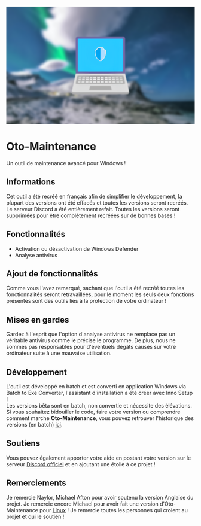 ![banner](assets/img/banner.png)
# Oto-Maintenance
Un outil de maintenance avancé pour Windows !
## Informations
Cet outil a été recréé en français afin de simplifier le développement, la plupart des versions ont été effacés et toutes les versions seront recréés. Le serveur Discord a été entièrement refait.
Toutes les versions seront supprimées pour être complètement recréées sur de bonnes bases !
## Fonctionnalités
- Activation ou désactivation de Windows Defender
- Analyse antivirus
## Ajout de fonctionnalités
Comme vous l'avez remarqué, sachant que l'outil a été recréé toutes les fonctionnalités seront retravaillées, pour le moment les seuls deux fonctions présentes sont des outils liés à la protection de votre ordinateur !
## Mises en gardes
Gardez à l'esprit que l'option d'analyse antivirus ne remplace pas un véritable antivirus comme le précise le programme. De plus, nous ne sommes pas responsables pour d'éventuels dégâts causés sur votre ordinateur suite à une mauvaise utilisation.
## Développement
L'outil est développé en batch et est converti en application Windows via Batch to Exe Converter, l'assistant d'installation a été créer avec Inno Setup !\
Les versions bêta sont en batch, non convertie et nécessite des élévations.\
Si vous souhaitez bidouiller le code, faire votre version ou comprendre comment marche **Oto-Maintenance**, vous pouvez retrouver l'historique des versions (en batch) [ici](https://github.com/enioaiello/Oto-Maintenance/tree/main/versions).
## Soutiens
Vous pouvez également apporter votre aide en postant votre version sur le serveur [Discord officiel](https://discord.gg/h5y2bZwH2B) et en ajoutant une étoile à ce projet !
## Remerciements
Je remercie Naylor, Michael Afton pour avoir soutenu la version Anglaise du projet. Je remercie encore Michael pour avoir fait une version d'Oto-Maintenance pour [Linux](https://github.com/Xx-R3dL3ad3r-xX/LinOto-Maintenance) !
Je remercie toutes les personnes qui croient au projet et qui le soutien !
